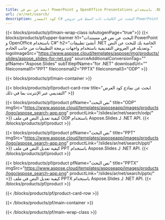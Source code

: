 ```yaml
---
title: ابحث عن نص في PowerPoint و OpenOffice Presentations باستخدام .NET
url: /ar/net/search/
description: كود المصدر C# للبحث عن الكلمات ذات النمط في عروض PowerPoint و OpenOffice ™ التقديمية
---
```


{{< blocks/products/pf/main-wrap-class isAutogenPage="true">}}
{{< blocks/products/pf/upper-banner h1="البحث عن نص في مستندات PowerPoint و OpenOffice باستخدام C#" h2="أنشئ تطبيقات .NET الخاصة بك للبحث عن النص وتعديله في العروض التقديمية باستخدام واجهات برمجة التطبيقات من جانب الخادم." logoImageSrc="https://www.aspose.cloud/templates/aspose/img/products/slides/aspose_slides-for-net.svg" sourceAdditionalConversionTag="" pfName="Aspose.Slides" subTitlepfName="for .NET" downloadUrl="" fileiconsmall1="PPT" fileiconsmall2="PPTX" fileiconsmall3="ODP" >}}

{{< blocks/products/pf/main-container >}}

{{< blocks/products/pf/product-card-row title="ابحث عن نماذج كود العرض التقديمي عبر الإنترنت بما في ذلك" >}}

{{< blocks/products/pf/product pfName="نص البحث" title="ODP" imgSrc="https://www.aspose.cloud/templates/asposeapp/images/products/logo/aspose_search-app.png" productLink="/slides/ar/net/search/odp/" >}}
كيفية تعديل النص في ملف ODP باستخدام Aspose.Slides لـ .NET API.
{{< /blocks/products/pf/product >}}

{{< blocks/products/pf/product pfName="نص البحث" title="PPT" imgSrc="https://www.aspose.cloud/templates/asposeapp/images/products/logo/aspose_search-app.png" productLink="/slides/ar/net/search/ppt/" >}}
كيفية تعديل النص في ملف PPT باستخدام Aspose.Slides لـ .NET API.
{{< /blocks/products/pf/product >}}

{{< blocks/products/pf/product pfName="نص البحث" title="PPTX" imgSrc="https://www.aspose.cloud/templates/asposeapp/images/products/logo/aspose_search-app.png" productLink="/slides/ar/net/search/pptx/" >}}
كيفية تعديل النص في ملف PPTX باستخدام Aspose.Slides لـ .NET API.
{{< /blocks/products/pf/product >}}



{{< /blocks/products/pf/product-card-row >}}

{{< /blocks/products/pf/main-container >}}
    
{{< /blocks/products/pf/main-wrap-class >}}